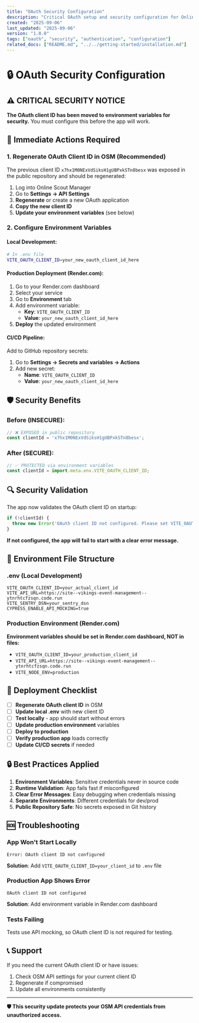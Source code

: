 ```yaml
---
title: "OAuth Security Configuration"
description: "Critical OAuth setup and security configuration for Online Scout Manager integration"
created: "2025-09-06"
last_updated: "2025-09-06"
version: "1.0.0"
tags: ["oauth", "security", "authentication", "configuration"]
related_docs: ["README.md", "../../getting-started/installation.md"]
---
```


# 🔒 OAuth Security Configuration

## ⚠️ CRITICAL SECURITY NOTICE

**The OAuth client ID has been moved to environment variables for security.** You must configure this before the app will work.

## 🚨 Immediate Actions Required

### 1. **Regenerate OAuth Client ID in OSM** (Recommended)
The previous client ID `x7hx1M0NExVdSiksH1gUBPxkSTn8besx` was exposed in the public repository and should be regenerated:

1. Log into Online Scout Manager
2. Go to **Settings → API Settings**
3. **Regenerate** or create a new OAuth application
4. **Copy the new client ID**
5. **Update your environment variables** (see below)

### 2. **Configure Environment Variables**

#### **Local Development:**
```bash
# In .env file
VITE_OAUTH_CLIENT_ID=your_new_oauth_client_id_here
```

#### **Production Deployment (Render.com):**
1. Go to your Render.com dashboard
2. Select your service
3. Go to **Environment** tab
4. Add environment variable:
   - **Key**: `VITE_OAUTH_CLIENT_ID`
   - **Value**: `your_new_oauth_client_id_here`
5. **Deploy** the updated environment

#### **CI/CD Pipeline:**
Add to GitHub repository secrets:
1. Go to **Settings → Secrets and variables → Actions**
2. Add new secret:
   - **Name**: `VITE_OAUTH_CLIENT_ID`
   - **Value**: `your_new_oauth_client_id_here`

## 🛡️ Security Benefits

### Before (INSECURE):
```javascript
// ❌ EXPOSED in public repository
const clientId = 'x7hx1M0NExVdSiksH1gUBPxkSTn8besx';
```

### After (SECURE):
```javascript
// ✅ PROTECTED via environment variables
const clientId = import.meta.env.VITE_OAUTH_CLIENT_ID;
```

## 🔍 Security Validation

The app now validates the OAuth client ID on startup:

```javascript
if (!clientId) {
  throw new Error('OAuth client ID not configured. Please set VITE_OAUTH_CLIENT_ID environment variable.');
}
```

**If not configured, the app will fail to start with a clear error message.**

## 📝 Environment File Structure

### **.env** (Local Development)
```env
VITE_OAUTH_CLIENT_ID=your_actual_client_id
VITE_API_URL=https://site--vikings-event-management--ytnrhtcfzsqn.code.run
VITE_SENTRY_DSN=your_sentry_dsn
CYPRESS_ENABLE_API_MOCKING=true
```

### **Production Environment (Render.com)**
**Environment variables should be set in Render.com dashboard, NOT in files:**
- `VITE_OAUTH_CLIENT_ID=your_production_client_id`
- `VITE_API_URL=https://site--vikings-event-management--ytnrhtcfzsqn.code.run`  
- `VITE_NODE_ENV=production`

## 🚀 Deployment Checklist

- [ ] **Regenerate OAuth client ID** in OSM
- [ ] **Update local .env** with new client ID
- [ ] **Test locally** - app should start without errors
- [ ] **Update production environment** variables
- [ ] **Deploy to production** 
- [ ] **Verify production app** loads correctly
- [ ] **Update CI/CD secrets** if needed

## 🔒 Best Practices Applied

1. **Environment Variables**: Sensitive credentials never in source code
2. **Runtime Validation**: App fails fast if misconfigured  
3. **Clear Error Messages**: Easy debugging when credentials missing
4. **Separate Environments**: Different credentials for dev/prod
5. **Public Repository Safe**: No secrets exposed in Git history

## 🆘 Troubleshooting

### **App Won't Start Locally**
```
Error: OAuth client ID not configured
```
**Solution**: Add `VITE_OAUTH_CLIENT_ID=your_client_id` to `.env` file

### **Production App Shows Error**
```
OAuth client ID not configured
```
**Solution**: Add environment variable in Render.com dashboard

### **Tests Failing**
Tests use API mocking, so OAuth client ID is not required for testing.

## 📞 Support

If you need the current OAuth client ID or have issues:
1. Check OSM API settings for your current client ID
2. Regenerate if compromised
3. Update all environments consistently

---

**🛡️ This security update protects your OSM API credentials from unauthorized access.**